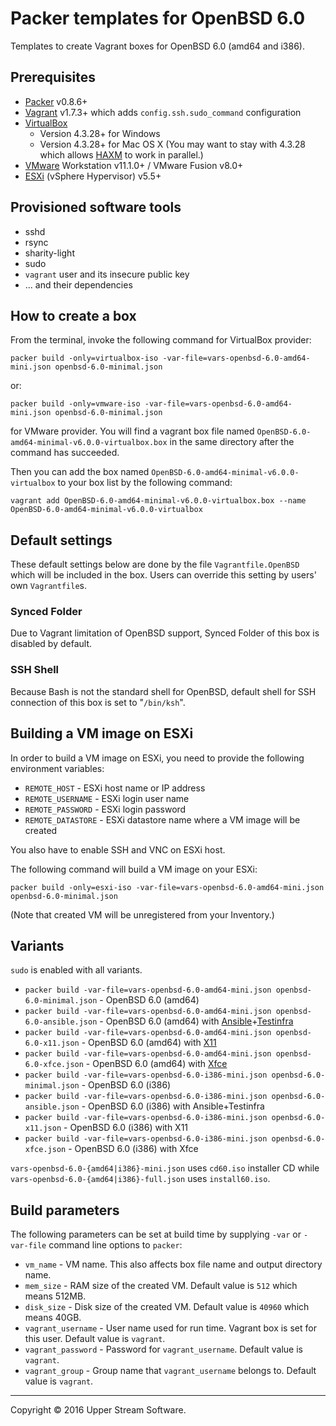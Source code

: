 # Packer templates for OpenBSD 6.0

Templates to create Vagrant boxes for OpenBSD 6.0 (amd64 and i386).

## Prerequisites

* [Packer] v0.8.6+
* [Vagrant] v1.7.3+ which adds `config.ssh.sudo_command` configuration
* [VirtualBox]
	* Version 4.3.28+ for Windows
	* Version 4.3.28+ for Mac OS X (You may want to stay with 4.3.28 which allows [HAXM] to work in parallel.)
* [VMware] Workstation v11.1.0+ / VMware Fusion v8.0+
* [ESXi] (vSphere Hypervisor) v5.5+

[ESXi]: http://www.vmware.com/products/vsphere-hypervisor
        "Free VMware vSphere Hypervisor, Free Virtualization (ESXi)"
[HAXM]: https://software.intel.com/en-us/android/articles/intel-hardware-accelerated-execution-manager
        "Intel&reg; Hardware Accelerated Execution Manager"
[Packer]: https://www.packer.io/ "Packer by HashiCorp"
[Vagrant]: https://www.vagrantup.com/ "Vagrant"
[VirtualBox]: https://www.virtualbox.org/ "Oracle VM VirtualBox"
[VMware]: http://www.vmware.com/ "VMware Virtualization for Desktop &amp; Server, Application, Public &amp; Hybrid Clouds"

## Provisioned software tools

* sshd
* rsync
* sharity-light
* sudo
* `vagrant` user and its insecure public key
* ... and their dependencies

## How to create a box

From the terminal, invoke the following command for VirtualBox provider:

	packer build -only=virtualbox-iso -var-file=vars-openbsd-6.0-amd64-mini.json openbsd-6.0-minimal.json

or:

	packer build -only=vmware-iso -var-file=vars-openbsd-6.0-amd64-mini.json openbsd-6.0-minimal.json

for VMware provider.
You will find a vagrant box file named `OpenBSD-6.0-amd64-minimal-v6.0.0-virtualbox.box`
in the same directory after the command has succeeded.

Then you can add the box named `OpenBSD-6.0-amd64-minimal-v6.0.0-virtualbox` to your box list
by the following command:

	vagrant add OpenBSD-6.0-amd64-minimal-v6.0.0-virtualbox.box --name OpenBSD-6.0-amd64-minimal-v6.0.0-virtualbox

## Default settings

These default settings below are done by the file `Vagrantfile.OpenBSD` which will be included in the box.
Users can override this setting by users' own `Vagrantfile`s.

### Synced Folder

Due to Vagrant limitation of OpenBSD support, Synced Folder of this box is disabled by default.

### SSH Shell

Because Bash is not the standard shell for OpenBSD, default shell for SSH connection of this box
is set to "`/bin/ksh`".

## Building a VM image on ESXi

In order to build a VM image on ESXi, you need to provide the following environment variables:

* `REMOTE_HOST` - ESXi host name or IP address
* `REMOTE_USERNAME` - ESXi login user name
* `REMOTE_PASSWORD` - ESXi login password
* `REMOTE_DATASTORE` - ESXi datastore name where a VM image will be created

You also have to enable SSH and VNC on ESXi host.

The following command will build a VM image on your ESXi:

    packer build -only=esxi-iso -var-file=vars-openbsd-6.0-amd64-mini.json openbsd-6.0-minimal.json

(Note that created VM will be unregistered from your Inventory.)

## Variants

`sudo` is enabled with all variants.

* `packer build -var-file=vars-openbsd-6.0-amd64-mini.json openbsd-6.0-minimal.json` - OpenBSD 6.0 (amd64)
* `packer build -var-file=vars-openbsd-6.0-amd64-mini.json openbsd-6.0-ansible.json` - OpenBSD 6.0 (amd64) with [Ansible]+[Testinfra]
* `packer build -var-file=vars-openbsd-6.0-amd64-mini.json openbsd-6.0-x11.json` - OpenBSD 6.0 (amd64) with [X11]
* `packer build -var-file=vars-openbsd-6.0-amd64-mini.json openbsd-6.0-xfce.json` - OpenBSD 6.0 (amd64) with [Xfce]
* `packer build -var-file=vars-openbsd-6.0-i386-mini.json openbsd-6.0-minimal.json` - OpenBSD 6.0 (i386)
* `packer build -var-file=vars-openbsd-6.0-i386-mini.json openbsd-6.0-ansible.json` - OpenBSD 6.0 (i386) with Ansible+Testinfra
* `packer build -var-file=vars-openbsd-6.0-i386-mini.json openbsd-6.0-x11.json` - OpenBSD 6.0 (i386) with X11
* `packer build -var-file=vars-openbsd-6.0-i386-mini.json openbsd-6.0-xfce.json` - OpenBSD 6.0 (i386) with Xfce

`vars-openbsd-6.0-{amd64|i386}-mini.json` uses `cd60.iso` installer CD while `vars-openbsd-6.0-{amd64|i386}-full.json` uses `install60.iso`.

[Ansible]: https://www.ansible.com/ "Ansible is Simple IT Automation"
[Testinfra]: https://testinfra.readthedocs.io/en/latest/ "Testinfra test your infrastructure &mdash; testinfra 1.1.3.dev24 documentation"
[X11]: https://www.x.org/wiki/ "X.Org"
[Xfce]: http://www.xfce.org/ "Xfce Desktop Environment"

## Build parameters

The following parameters can be set at build time by supplying `-var` or `-var-file` command line options to `packer`:

* `vm_name` - VM name.  This also affects box file name and output directory name.
* `mem_size` - RAM size of the created VM.  Default value is `512` which means 512MB.
* `disk_size` - Disk size of the created VM.  Default value is `40960` which means 40GB.
* `vagrant_username` - User name used for run time.  Vagrant box is set for this user.  Default value is `vagrant`.
* `vagrant_password` - Password for `vagrant_username`.  Default value is `vagrant`.
* `vagrant_group` - Group name that `vagrant_username` belongs to.  Default value is `vagrant`.

- - -

Copyright &copy; 2016 Upper Stream Software.
